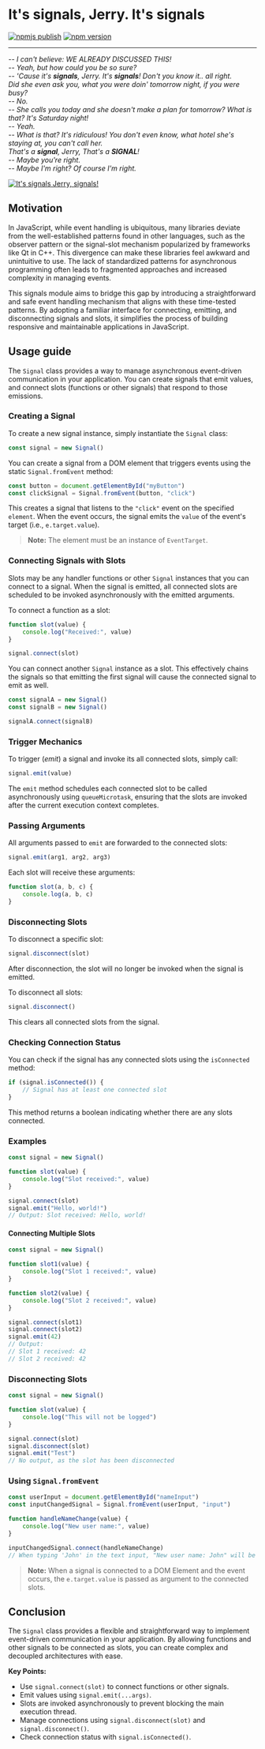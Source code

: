 # It's signals, Jerry. It's signals

[![npmjs publish](https://github.com/kopsha/its-signals/actions/workflows/release.yaml/badge.svg)](https://github.com/kopsha/its-signals/actions/workflows/release.yaml)
[![npm version](https://badge.fury.io/js/its-signals.svg)](https://badge.fury.io/js/its-signals)

---

_-- I can't believe: WE ALREADY DISCUSSED THIS!_  
_-- Yeah, but how could you be so sure?_  
_-- 'Cause it's **signals**, Jerry. It's **signals**! Don't you know it.. all
  right._  
  _Did she even ask you, what you were doin' tomorrow night, if you were busy?_  
_-- No._  
_-- She calls you today and she doesn't make a plan for tomorrow? What is that?
  It's Saturday night!_  
_-- Yeah._  
_-- What is that? It's ridiculous! You don't even know, what hotel she's
  staying at, you can't call her.  
  That's a **signal**, Jerry, That's a **SIGNAL**!_  
_-- Maybe you're right._  
_-- Maybe I'm right? Of course I'm right._

[![It's signals Jerry, signals!](https://img.youtube.com/vi/IXvuWfLF06A/0.jpg)](https://youtu.be/IXvuWfLF06A)


## Motivation

In JavaScript, while event handling is ubiquitous, many libraries deviate from
the well-established patterns found in other languages, such as the observer
pattern or the signal-slot mechanism popularized by frameworks like Qt in C++.
This divergence can make these libraries feel awkward and unintuitive to use.
The lack of standardized patterns for asynchronous programming often leads to
fragmented approaches and increased complexity in managing events.

This signals module aims to bridge this gap by introducing a straightforward and
safe event handling mechanism that aligns with these time-tested patterns. By
adopting a familiar interface for connecting, emitting, and disconnecting signals
and slots, it simplifies the process of building responsive and maintainable
applications in JavaScript.


## Usage guide

The `Signal` class provides a way to manage asynchronous event-driven communication
in your application. You can create signals that emit values, and connect slots
(functions or other signals) that respond to those emissions.

### Creating a Signal

To create a new signal instance, simply instantiate the `Signal` class:

```javascript
const signal = new Signal()
```

You can create a signal from a DOM element that triggers events using the static
`Signal.fromEvent` method:

```javascript
const button = document.getElementById("myButton")
const clickSignal = Signal.fromEvent(button, "click")
```

This creates a signal that listens to the `"click"` event on the specified
`element`. When the event occurs, the signal emits the `value` of the event's
target (i.e., `e.target.value`).

> **Note:** The element must be an instance of `EventTarget`.


### Connecting Signals with Slots

Slots may be any handler functions or other `Signal` instances that you can
connect to a signal. When the signal is emitted, all connected slots are scheduled
to be invoked asynchronously with the emitted arguments.


To connect a function as a slot:

```javascript
function slot(value) {
    console.log("Received:", value)
}

signal.connect(slot)
```

You can connect another `Signal` instance as a slot. This effectively chains the
signals so that emitting the first signal will cause the connected signal to emit
as well.

```javascript
const signalA = new Signal()
const signalB = new Signal()

signalA.connect(signalB)
```

### Trigger Mechanics

To trigger (_emit_) a signal and invoke its all connected slots, simply call:

```javascript
signal.emit(value)
```

The `emit` method schedules each connected slot to be called asynchronously
using `queueMicrotask`, ensuring that the slots are invoked after the current
execution context completes.


### Passing Arguments

All arguments passed to `emit` are forwarded to the connected slots:

```javascript
signal.emit(arg1, arg2, arg3)
```

Each slot will receive these arguments:

```javascript
function slot(a, b, c) {
    console.log(a, b, c)
}
```

### Disconnecting Slots

To disconnect a specific slot:

```javascript
signal.disconnect(slot)
```

After disconnection, the slot will no longer be invoked when the signal is emitted.

To disconnect all slots:

```javascript
signal.disconnect()
```

This clears all connected slots from the signal.

### Checking Connection Status

You can check if the signal has any connected slots using the `isConnected` method:

```javascript
if (signal.isConnected()) {
    // Signal has at least one connected slot
}
```

This method returns a boolean indicating whether there are any slots connected.

### Examples

```javascript
const signal = new Signal()

function slot(value) {
    console.log("Slot received:", value)
}

signal.connect(slot)
signal.emit("Hello, world!")
// Output: Slot received: Hello, world!
```

#### Connecting Multiple Slots

```javascript
const signal = new Signal()

function slot1(value) {
    console.log("Slot 1 received:", value)
}

function slot2(value) {
    console.log("Slot 2 received:", value)
}

signal.connect(slot1)
signal.connect(slot2)
signal.emit(42)
// Output:
// Slot 1 received: 42
// Slot 2 received: 42
```

### Disconnecting Slots

```javascript
const signal = new Signal()

function slot(value) {
    console.log("This will not be logged")
}

signal.connect(slot)
signal.disconnect(slot)
signal.emit("Test")
// No output, as the slot has been disconnected
```

### Using `Signal.fromEvent`

```javascript
const userInput = document.getElementById("nameInput")
const inputChangedSignal = Signal.fromEvent(userInput, "input")

function handleNameChange(value) {
    console.log("New user name:", value)
}

inputChangedSignal.connect(handleNameChange)
// When typing 'John' in the text input, "New user name: John" will be logged
```

> **Note:** When a signal is connected to a DOM Element and the event occurs, the
> `e.target.value` is passed as argument to the connected slots.


## Conclusion

The `Signal` class provides a flexible and straightforward way to implement
event-driven communication in your application. By allowing functions and other
signals to be connected as slots, you can create complex and decoupled
architectures with ease.


**Key Points:**

- Use `signal.connect(slot)` to connect functions or other signals.
- Emit values using `signal.emit(...args)`.
- Slots are invoked asynchronously to prevent blocking the main execution thread.
- Manage connections using `signal.disconnect(slot)` and `signal.disconnect()`.
- Check connection status with `signal.isConnected()`.


